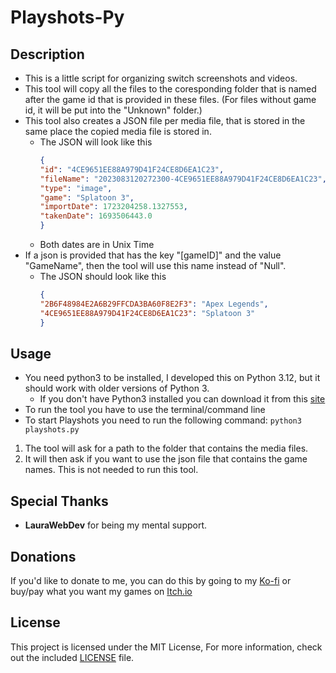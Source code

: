 # Playshots-Py

## Description
* This is a little script for organizing switch screenshots and videos.
* This tool will copy all the files to the coresponding folder that is named after the game id that is provided in these files. (For files without game id, it will be put into the "Unknown" folder.)
* This tool also creates a JSON file per media file, that is stored in the same place the copied media file is stored in.
    * The JSON will look like this 
        ```json
        {
        "id": "4CE9651EE88A979D41F24CE8D6EA1C23",
        "fileName": "2023083120272300-4CE9651EE88A979D41F24CE8D6EA1C23",
        "type": "image",
        "game": "Splatoon 3",
        "importDate": 1723204258.1327553,
        "takenDate": 1693506443.0
        }
        ```
    * Both dates are in Unix Time
* If a json is provided that has the key "[gameID]" and the value "GameName", then the tool will use this name instead of "Null".
    * The JSON should look like this
        ```json
        {
        "2B6F48984E2A6B29FFCDA3BA60F8E2F3": "Apex Legends",
        "4CE9651EE88A979D41F24CE8D6EA1C23": "Splatoon 3"
        }
        ```

## Usage
* You need python3 to be installed, I developed this on Python 3.12, but it should work with older versions of Python 3.
    * If you don't have Python3 installed you can download it from this [site](https://www.python.org/downloads/)
* To run the tool you have to use the terminal/command line
* To start Playshots you need to run the following command: ``python3 playshots.py``
1. The tool will ask for a path to the folder that contains the media files.
2. It will then ask if you want to use the json file that contains the game names. This is not needed to run this tool.

## Special Thanks

* **LauraWebDev** for being my mental support.

## Donations

If you'd like to donate to me, you can do this by going to my [Ko-fi](https://ko-fi.com/tarasophiedev) or buy/pay what you want my games on [Itch.io](https://tarasophiedev.itch.io/)

## License

This project is licensed under the MIT License, For more information, check out the included [LICENSE](LICENSE) file.